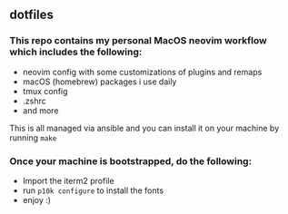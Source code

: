 ## dotfiles

### This repo contains my personal MacOS neovim workflow which includes the following:
- neovim config with some customizations of plugins and remaps
- macOS (homebrew) packages i use daily
- tmux config
- .zshrc
- and more


This is all managed via ansible and you can install it on your machine by running ```make```

###  Once your machine is bootstrapped, do the following:
- Import the iterm2 profile
- run ```p10k configure``` to install the fonts
- enjoy :)

